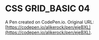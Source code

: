 # CSS GRID_BASIC 04

A Pen created on CodePen.io. Original URL: [https://codepen.io/alikerock/pen/ejeBXL](https://codepen.io/alikerock/pen/ejeBXL).


